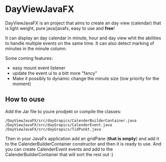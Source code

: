 # DayViewJavaFX
DayViewJavaFX is an project that aims to create an day view (calendar) that is light weight, pure java/javafx, easy to use and **free**!

It can display an day calendar in minute, hour and day view whit the abilities to handle multiple events on the same time. It can also detect marking of minutes in the minute column. 

Some coming features:
* easy mount event listener
* update the event ui to a bitt more "fancy" 
* Make it possibly to dynamic change the minute size (low priority for the moment) 


## How to ouse
Add the Jar file to youre prodjekt or compile the classes:
```
/DayViewJavaFX/src/dayGrapics/CalenderBuilderContainer.java
/DayViewJavaFX/src/dayGrapics/CalenderEvent.java
/DayViewJavaFX/src/dayGrapics/TidPunkt.java
```

Then in your JavaFx application add an gridPane (**that is empty**) and add it to the CalenderBuilderContainer constructor and then it is ready to use. And you can create CalenderEvent events and add to the CalenderBuilderContainer that will sort the rest out :)
